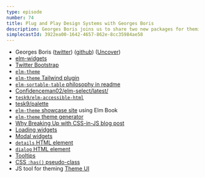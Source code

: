 ```yaml
---
type: episode
number: 74
title: Plug and Play Design Systems with Georges Boris
description: Georges Boris joins us to share two new packages for theming and stateless widgets with minimal boilerplate.
simplecastId: 3922ea00-1642-4657-862e-8cc35984ae58
---
```


- Georges Boris ([twitter](https://twitter.com/georgesboris)) ([github](https://github.com/georgesboris)) ([Uncover](https://uncover.co/))
- [elm-widgets](https://package.elm-lang.org/packages/uncover-co/elm-widgets/latest/)
- [Twitter Bootstrap](https://getbootstrap.com/2.0.2/)
- [`elm-theme`](https://package.elm-lang.org/packages/uncover-co/elm-theme/latest/)
- [`elm-theme` Tailwind plugin](https://www.npmjs.com/package/elm-theme-tailwindcss)
- [`elm-sortable-table` philosophy in readme](https://github.com/evancz/elm-sortable-table#about-api-design)
- [Confidenceman02/elm-select/latest/](https://package.elm-lang.org/packages/Confidenceman02/elm-select/latest/)
- [`tesk9/elm-accessible-html`](https://package.elm-lang.org/packages/tesk9/accessible-html/latest/)
- [tesk9/palette](https://package.elm-lang.org/packages/tesk9/palette/latest/)
- [`elm-theme` showcase site](https://elm-widgets.netlify.app/overview) using Elm Book
- [`elm-theme` theme generator](https://elm-book-in-elm-book.netlify.app/design-system/theme-generator)
- [Why Breaking Up with CSS-in-JS blog post](https://dev.to/srmagura/why-were-breaking-up-wiht-css-in-js-4g9b)
- [Loading widgets](https://elm-widgets.netlify.app/information/loading)
- [Modal widgets](https://elm-widgets.netlify.app/layout---navigation/modal)
- [`details` HTML element](https://developer.mozilla.org/en-US/docs/Web/HTML/Element/details)
- [`dialog` HTML element](https://developer.mozilla.org/en-US/docs/Web/HTML/Element/dialog)
- [Tooltips](https://elm-widgets.netlify.app/information/tooltip)
- [CSS `:has()` pseudo-class](https://developer.mozilla.org/en-US/docs/Web/CSS/:has)
- JS tool for theming [Theme UI](https://theme-ui.com/)
